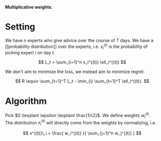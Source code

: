 **Multiplicative weights**. 

# Setting

We have $n$ experts who give advice over the course of $T$ days. We have a [[probability distribution]] over the experts, i.e. $x^{(t)}_i$ is the probability of picking expert $i$ on day $t$. 

$$
L_t = \sum_{i=1}^n x_i^{(t)} \ell_i^{(t)}
$$

We don't aim to minimize the loss, we instead aim to minimize regret:

$$
R \equiv \sum_{t=1}^T L_t - \min_{i} \sum_{t=1}^T \ell_i^{(t)}.
$$


# Algorithm

Pick $0 \leqslant \epsilon \leqslant \frac{1}{2}$. We define weights $w_i^{(t)}$. The distribution $x^{(t)}_i$ will directly come from the weights by normalizing, i.e.

$$
x^{(t)}\_i = \frac{ w_i^{(t)} }{ \sum_{j=1}^n w_j^{(t)} }
$$